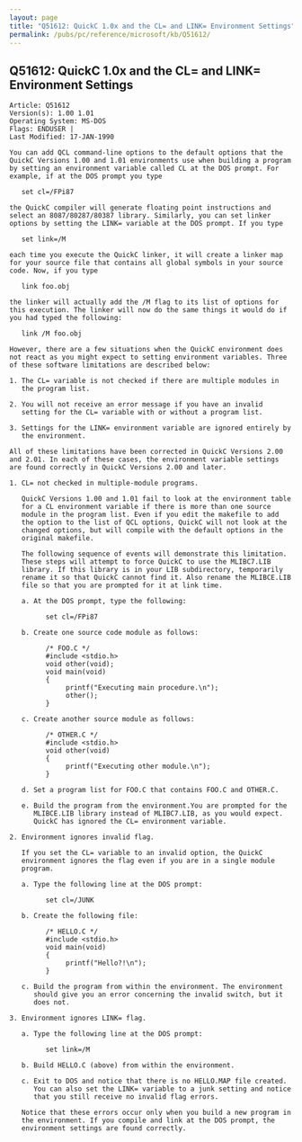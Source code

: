 ```yaml
---
layout: page
title: "Q51612: QuickC 1.0x and the CL= and LINK= Environment Settings"
permalink: /pubs/pc/reference/microsoft/kb/Q51612/
---
```


## Q51612: QuickC 1.0x and the CL= and LINK= Environment Settings

	Article: Q51612
	Version(s): 1.00 1.01
	Operating System: MS-DOS
	Flags: ENDUSER |
	Last Modified: 17-JAN-1990
	
	You can add QCL command-line options to the default options that the
	QuickC Versions 1.00 and 1.01 environments use when building a program
	by setting an environment variable called CL at the DOS prompt. For
	example, if at the DOS prompt you type
	
	   set cl=/FPi87
	
	the QuickC compiler will generate floating point instructions and
	select an 8087/80287/80387 library. Similarly, you can set linker
	options by setting the LINK= variable at the DOS prompt. If you type
	
	   set link=/M
	
	each time you execute the QuickC linker, it will create a linker map
	for your source file that contains all global symbols in your source
	code. Now, if you type
	
	   link foo.obj
	
	the linker will actually add the /M flag to its list of options for
	this execution. The linker will now do the same things it would do if
	you had typed the following:
	
	   link /M foo.obj
	
	However, there are a few situations when the QuickC environment does
	not react as you might expect to setting environment variables. Three
	of these software limitations are described below:
	
	1. The CL= variable is not checked if there are multiple modules in
	   the program list.
	
	2. You will not receive an error message if you have an invalid
	   setting for the CL= variable with or without a program list.
	
	3. Settings for the LINK= environment variable are ignored entirely by
	   the environment.
	
	All of these limitations have been corrected in QuickC Versions 2.00
	and 2.01. In each of these cases, the environment variable settings
	are found correctly in QuickC Versions 2.00 and later.
	
	1. CL= not checked in multiple-module programs.
	
	   QuickC Versions 1.00 and 1.01 fail to look at the environment table
	   for a CL environment variable if there is more than one source
	   module in the program list. Even if you edit the makefile to add
	   the option to the list of QCL options, QuickC will not look at the
	   changed options, but will compile with the default options in the
	   original makefile.
	
	   The following sequence of events will demonstrate this limitation.
	   These steps will attempt to force QuickC to use the MLIBC7.LIB
	   library. If this library is in your LIB subdirectory, temporarily
	   rename it so that QuickC cannot find it. Also rename the MLIBCE.LIB
	   file so that you are prompted for it at link time.
	
	   a. At the DOS prompt, type the following:
	
	         set cl=/FPi87
	
	   b. Create one source code module as follows:
	
	         /* FOO.C */
	         #include <stdio.h>
	         void other(void);
	         void main(void)
	         {
	              printf("Executing main procedure.\n");
	              other();
	         }
	
	   c. Create another source module as follows:
	
	         /* OTHER.C */
	         #include <stdio.h>
	         void other(void)
	         {
	              printf("Executing other module.\n");
	         }
	
	   d. Set a program list for FOO.C that contains FOO.C and OTHER.C.
	
	   e. Build the program from the environment.You are prompted for the
	      MLIBCE.LIB library instead of MLIBC7.LIB, as you would expect.
	      QuickC has ignored the CL= environment variable.
	
	2. Environment ignores invalid flag.
	
	   If you set the CL= variable to an invalid option, the QuickC
	   environment ignores the flag even if you are in a single module
	   program.
	
	   a. Type the following line at the DOS prompt:
	
	         set cl=/JUNK
	
	   b. Create the following file:
	
	         /* HELLO.C */
	         #include <stdio.h>
	         void main(void)
	         {
	              printf("Hello?!\n");
	         }
	
	   c. Build the program from within the environment. The environment
	      should give you an error concerning the invalid switch, but it
	      does not.
	
	3. Environment ignores LINK= flag.
	
	   a. Type the following line at the DOS prompt:
	
	         set link=/M
	
	   b. Build HELLO.C (above) from within the environment.
	
	   c. Exit to DOS and notice that there is no HELLO.MAP file created.
	      You can also set the LINK= variable to a junk setting and notice
	      that you still receive no invalid flag errors.
	
	   Notice that these errors occur only when you build a new program in
	   the environment. If you compile and link at the DOS prompt, the
	   environment settings are found correctly.
